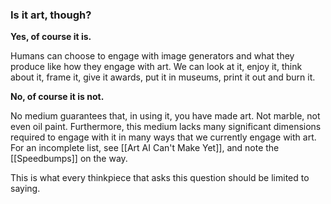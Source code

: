 ---
---

### Is it art, though?


**Yes, of course it is.** 

Humans can choose to engage with image generators and what they produce like how they engage with art. We can look at it, enjoy it, think about it, frame it, give it awards, put it in museums, print it out and burn it.

**No, of course it is not.**

No medium guarantees that, in using it, you have made art. Not marble, not even oil paint. Furthermore, this medium lacks many significant dimensions required to engage with it in many ways that we currently engage with art. For an incomplete list, see [[Art AI Can't Make Yet]], and note the [[Speedbumps]] on the way.

This is what every thinkpiece that asks this question should be limited to saying.